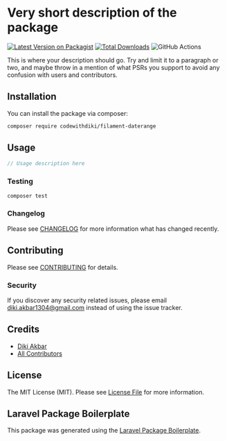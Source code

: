 # Very short description of the package

[![Latest Version on Packagist](https://img.shields.io/packagist/v/codewithdiki/filament-daterange.svg?style=flat-square)](https://packagist.org/packages/codewithdiki/filament-daterange)
[![Total Downloads](https://img.shields.io/packagist/dt/codewithdiki/filament-daterange.svg?style=flat-square)](https://packagist.org/packages/codewithdiki/filament-daterange)
![GitHub Actions](https://github.com/codewithdiki/filament-daterange/actions/workflows/main.yml/badge.svg)

This is where your description should go. Try and limit it to a paragraph or two, and maybe throw in a mention of what PSRs you support to avoid any confusion with users and contributors.

## Installation

You can install the package via composer:

```bash
composer require codewithdiki/filament-daterange
```

## Usage

```php
// Usage description here
```

### Testing

```bash
composer test
```

### Changelog

Please see [CHANGELOG](CHANGELOG.md) for more information what has changed recently.

## Contributing

Please see [CONTRIBUTING](CONTRIBUTING.md) for details.

### Security

If you discover any security related issues, please email diki.akbar1304@gmail.com instead of using the issue tracker.

## Credits

-   [Diki Akbar](https://github.com/codewithdiki)
-   [All Contributors](../../contributors)

## License

The MIT License (MIT). Please see [License File](LICENSE.md) for more information.

## Laravel Package Boilerplate

This package was generated using the [Laravel Package Boilerplate](https://laravelpackageboilerplate.com).
